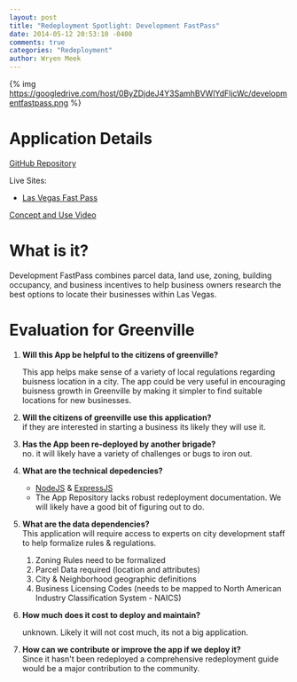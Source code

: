 ```yaml
---
layout: post
title: "Redeployment Spotlight: Development FastPass"
date: 2014-05-12 20:53:10 -0400
comments: true
categories: "Redeployment"
author: Wryen Meek
---
```

{% img https://googledrive.com/host/0ByZDjdeJ4Y3SamhBVWlYdFljcWc/developmentfastpass.png %}
# Application Details

[GitHub Repository](https://github.com/codeforamerica/fast_pass)  

Live Sites:  

   * [Las Vegas Fast Pass](http://lv-fastpass.herokuapp.com/)

[Concept and Use Video](http://www.youtube.com/watch?v=_lTPz0Qp8sA)  

# What is it?
Development FastPass combines parcel data, land use, zoning, building occupancy, and business incentives to help business owners research the best options to locate their businesses within Las Vegas.

# Evaluation for Greenville
1. **Will this App be helpful to the citizens of greenville?**  

   This app helps make sense of a variety of local regulations regarding buisness location in a city. The app could be very useful in encouraging buisness growth in Greenville by making it simpler to find suitable locations for new businesses.

2. **Will the citizens of greenville use this application?**  
   if they are interested in starting a business its likely they will use it.

3. **Has the App been re-deployed by another brigade?**  
   no. it will likely have a variety of challenges or bugs to iron out.

4. **What are the technical depedencies?**  
   * [NodeJS](http://nodejs.org/) & [ExpressJS](http://expressjs.com/)
   * The App Repository lacks robust redeployment documentation. We will likely have a good bit of figuring out to do.  
5. **What are the data dependencies?**  
   This application will require access to experts on city development staff to help formalize rules & regulations.
   1. Zoning Rules need to be formalized
   2. Parcel Data required (location and attributes)
   3. City & Neighborhood geographic definitions
   4. Business Licensing Codes (needs to be mapped to North American Industry Classification System - NAICS)

6. **How much does it cost to deploy and maintain?**  

   unknown. Likely it will not cost much, its not a big application.

7. **How can we contribute or improve the app if we deploy it?**  
   Since it hasn't been redeployed a comprehensive redeployment guide would be a major contribution to the community.
